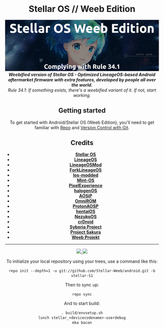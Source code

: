 <div align="center">
<h1>Stellar OS // Weeb Edition</h1>
<img src="https://github.com/Stellar-Weeb/android/raw/stellar-S1/headers/introbanner.png">
</br>
<strong><i> Weebified version of Stellar OS - Optimized LineageOS-based Android aftermarket firmware with extra features, developed by people all over the world. </i></strong>
</br>
<i> Rule 34.1: If something exists, there's a weebified variant of it. If not, start working. </i>

Getting started
---------------
To get started with Android/Stellar OS (Weeb Edition), you'll need to get
familiar with [Repo](https://source.android.com/source/using-repo.html) and [Version Control with Git](https://source.android.com/source/version-control.html).
  
Credits
-------
- [**Stellar OS**](https://github.com/Stellar-OS)
- [**LineageOS**](https://github.com/LineageOS)
- [**LineageOSMod**](https://github.com/LineageOSMod)
- [**ForkLineageOS**](https://github.com/ForkLineageOS)
- [**los-modded**](https://github.com/los-modded)
- [**Mint-OS**](https://github.com/Mint-OS)
- [**PixelExperience**](https://github.com/PixelExperience)
- [**halogenOS**](https://github.com/halogenOS)
- [**AOSiP**](https://github.com/AOSiP)
- [**OmniROM**](https://github.com/OmniROM)
- [**ProtonAOSP**](https://github.com/ProtonAOSP)
- [**hentaiOS**](https://github.com/hentaiOS)
- [**NezukoOS**](https://github.com/NezukoOS)
- [**crDroid**](https://github.com/crDroidAndroid)
- [**Syberia Project**](https://github.com/syberia-project)
- [**Project Sakura**](https://github.com/ProjectSakura)
- [**Weeb Projekt**](https://github.com/WeebProjekt)
*********
<a href="https://twitter.com/Stellar_OS_Weeb">
<img src="https://img.shields.io/badge/Twitter-blue?style=for-the-badge">
</a>
<a href="https://t.me/StellarWeeb">
<img src="https://img.shields.io/badge/Telegram-Chat-green?style=for-the-badge">
</a>

To initialize your local repository using your trees, use a command like this:  
```
repo init --depth=1 -u git://github.com/Stellar-Weeb/android.git -b stellar-S1
```
Then to sync up:
```
repo sync
```
And to start build:
```
. build/envsetup.sh
lunch stellar_<devicecodename>-userdebug
mka bacon
```
